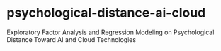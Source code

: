 # psychological-distance-ai-cloud
Exploratory Factor Analysis and Regression Modeling on Psychological Distance Toward AI and Cloud Technologies
